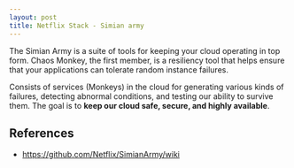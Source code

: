 ```yaml
---
layout: post
title: Netflix Stack - Simian army
---
```


The Simian Army is a suite of tools for keeping your cloud operating in top form. Chaos Monkey, the first member, is a resiliency tool that helps ensure that your applications can tolerate random instance failures.

Consists of services (Monkeys) in the cloud for generating various kinds of failures, detecting abnormal conditions, and testing our ability to survive them. The goal is to **keep our cloud safe, secure, and highly available**.

## References

- https://github.com/Netflix/SimianArmy/wiki